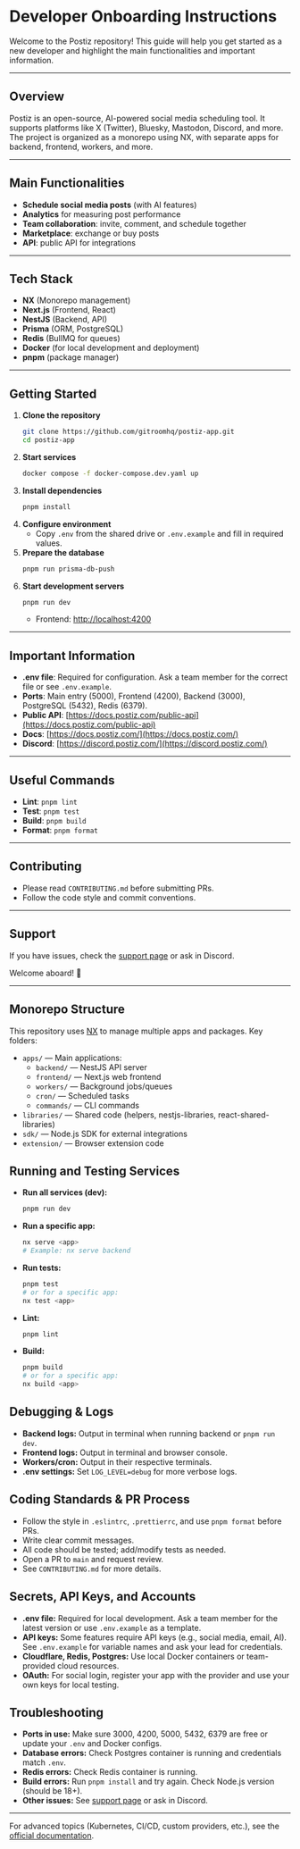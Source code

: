 # Developer Onboarding Instructions

Welcome to the Postiz repository! This guide will help you get started as a new developer and highlight the main functionalities and important information.

---

## Overview

Postiz is an open-source, AI-powered social media scheduling tool. It supports platforms like X (Twitter), Bluesky, Mastodon, Discord, and more. The project is organized as a monorepo using NX, with separate apps for backend, frontend, workers, and more.

---

## Main Functionalities

- **Schedule social media posts** (with AI features)
- **Analytics** for measuring post performance
- **Team collaboration**: invite, comment, and schedule together
- **Marketplace**: exchange or buy posts
- **API**: public API for integrations

---

## Tech Stack

- **NX** (Monorepo management)
- **Next.js** (Frontend, React)
- **NestJS** (Backend, API)
- **Prisma** (ORM, PostgreSQL)
- **Redis** (BullMQ for queues)
- **Docker** (for local development and deployment)
- **pnpm** (package manager)

---

## Getting Started

1. **Clone the repository**
   ```sh
   git clone https://github.com/gitroomhq/postiz-app.git
   cd postiz-app
   ```
2. **Start services**
   ```sh
   docker compose -f docker-compose.dev.yaml up
   ```
3. **Install dependencies**
   ```sh
   pnpm install
   ```
4. **Configure environment**
   - Copy `.env` from the shared drive or `.env.example` and fill in required values.
5. **Prepare the database**
   ```sh
   pnpm run prisma-db-push
   ```
6. **Start development servers**
   ```sh
   pnpm run dev
   ```
   - Frontend: [http://localhost:4200](http://localhost:4200)

---

## Important Information

- **.env file**: Required for configuration. Ask a team member for the correct file or see `.env.example`.
- **Ports**: Main entry (5000), Frontend (4200), Backend (3000), PostgreSQL (5432), Redis (6379).
- **Public API**: [https://docs.postiz.com/public-api](https://docs.postiz.com/public-api)
- **Docs**: [https://docs.postiz.com/](https://docs.postiz.com/)
- **Discord**: [https://discord.postiz.com/](https://discord.postiz.com/)

---

## Useful Commands

- **Lint**: `pnpm lint`
- **Test**: `pnpm test`
- **Build**: `pnpm build`
- **Format**: `pnpm format`

---

## Contributing

- Please read `CONTRIBUTING.md` before submitting PRs.
- Follow the code style and commit conventions.

---

## Support

If you have issues, check the [support page](https://docs.postiz.com/support) or ask in Discord.


Welcome aboard! 🚀

---

## Monorepo Structure

This repository uses [NX](https://nx.dev/) to manage multiple apps and packages. Key folders:

- `apps/` — Main applications:
  - `backend/` — NestJS API server
  - `frontend/` — Next.js web frontend
  - `workers/` — Background jobs/queues
  - `cron/` — Scheduled tasks
  - `commands/` — CLI commands
- `libraries/` — Shared code (helpers, nestjs-libraries, react-shared-libraries)
- `sdk/` — Node.js SDK for external integrations
- `extension/` — Browser extension code

## Running and Testing Services

- **Run all services (dev):**
  ```sh
  pnpm run dev
  ```
- **Run a specific app:**
  ```sh
  nx serve <app>
  # Example: nx serve backend
  ```
- **Run tests:**
  ```sh
  pnpm test
  # or for a specific app:
  nx test <app>
  ```
- **Lint:**
  ```sh
  pnpm lint
  ```
- **Build:**
  ```sh
  pnpm build
  # or for a specific app:
  nx build <app>
  ```

## Debugging & Logs

- **Backend logs:** Output in terminal when running backend or `pnpm run dev`.
- **Frontend logs:** Output in terminal and browser console.
- **Workers/cron:** Output in their respective terminals.
- **.env settings:** Set `LOG_LEVEL=debug` for more verbose logs.

## Coding Standards & PR Process

- Follow the style in `.eslintrc`, `.prettierrc`, and use `pnpm format` before PRs.
- Write clear commit messages.
- All code should be tested; add/modify tests as needed.
- Open a PR to `main` and request review.
- See `CONTRIBUTING.md` for more details.

## Secrets, API Keys, and Accounts

- **.env file:** Required for local development. Ask a team member for the latest version or use `.env.example` as a template.
- **API keys:** Some features require API keys (e.g., social media, email, AI). See `.env.example` for variable names and ask your lead for credentials.
- **Cloudflare, Redis, Postgres:** Use local Docker containers or team-provided cloud resources.
- **OAuth:** For social login, register your app with the provider and use your own keys for local testing.

## Troubleshooting

- **Ports in use:** Make sure 3000, 4200, 5000, 5432, 6379 are free or update your `.env` and Docker configs.
- **Database errors:** Check Postgres container is running and credentials match `.env`.
- **Redis errors:** Check Redis container is running.
- **Build errors:** Run `pnpm install` and try again. Check Node.js version (should be 18+).
- **Other issues:** See [support page](https://docs.postiz.com/support) or ask in Discord.

---

For advanced topics (Kubernetes, CI/CD, custom providers, etc.), see the [official documentation](https://docs.postiz.com/).
